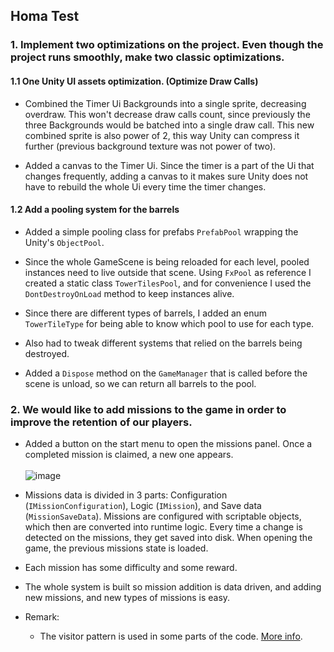 ## Homa Test
### 1. Implement two optimizations on the project. Even though the project runs smoothly, make two classic optimizations.
#### 1.1 One Unity UI assets optimization. (Optimize Draw Calls)
- Combined the Timer Ui Backgrounds into a single sprite, 
decreasing overdraw. This won't decrease draw calls count, since 
previously the three Backgrounds would be batched into a single draw call.
This new combined sprite is also power of 2, this way Unity can compress it
further (previous background texture was not power of two).

- Added a canvas to the Timer Ui. Since the timer is a part of the Ui 
that changes frequently, adding a canvas to it makes sure Unity does not 
have to rebuild the whole Ui every time the timer changes.

#### 1.2 Add a pooling system for the barrels
- Added a simple pooling class for prefabs `PrefabPool` wrapping the Unity's
`ObjectPool`.

- Since the whole GameScene is being reloaded for each level, pooled 
instances need to live outside that scene. Using `FxPool` as reference 
I created a static class `TowerTilesPool`, and for convenience I 
used the `DontDestroyOnLoad` method to keep instances alive.

- Since there are different types of barrels, I added an enum `TowerTileType`
for being able to know which pool to use for each type.

- Also had to tweak different systems that relied on the barrels being
destroyed.

- Added a `Dispose` method on the `GameManager` that is called before the scene is unload, so we can return all barrels to
the pool.

### 2. We would like to add missions to the game in order to improve the retention of our players.
- Added a button on the start menu to open the missions panel. Once a completed mission is claimed, a new one appears.
</br> </br>
![image](https://github.com/Guillemsc/Homa-Test/assets/17142208/adcb7fdd-4c36-4038-9e96-31d4b507e72a)

- Missions data is divided in 3 parts: Configuration (`IMissionConfiguration`), Logic (`IMission`), and Save data (`MissionSaveData`). Missions are configured with scriptable objects,
which then are converted into runtime logic. Every time a change is detected on the missions, they get saved into disk.
When opening the game, the previous missions state is loaded.

- Each mission has some difficulty and some reward.

- The whole system is built so mission addition is data driven, and adding new missions, and new types of missions is easy.

- Remark:
  - The visitor pattern is used in some parts of the code. [More info](https://en.wikipedia.org/wiki/Visitor_pattern).
